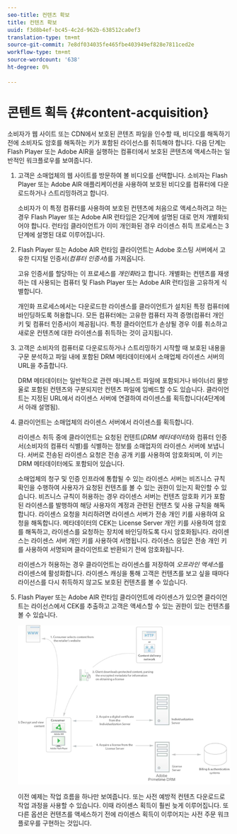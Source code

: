 ```yaml
---
seo-title: 컨텐츠 확보
title: 컨텐츠 확보
uuid: f3d8b4ef-bc45-4c2d-962b-638512ca0ef3
translation-type: tm+mt
source-git-commit: 7e8df034035fe465fbe403949ef828e7811ced2e
workflow-type: tm+mt
source-wordcount: '638'
ht-degree: 0%

---
```



# 콘텐트 획득 {#content-acquisition}

소비자가 웹 사이트 또는 CDN에서 보호된 콘텐츠 파일을 인수할 때, 비디오를 해독하기 전에 소비자도 암호를 해독하는 키가 포함된 라이선스를 취득해야 합니다. 다음 단계는 Flash Player 또는 Adobe AIR을 실행하는 컴퓨터에서 보호된 콘텐츠에 액세스하는 일반적인 워크플로우를 보여줍니다.

1. 고객은 소매업체의 웹 사이트를 방문하여 볼 비디오를 선택합니다. 소비자는 Flash Player 또는 Adobe AIR 애플리케이션을 사용하여 보호된 비디오를 컴퓨터에 다운로드하거나 스트리밍하려고 합니다.

   소비자가 이 특정 컴퓨터를 사용하여 보호된 컨텐츠에 처음으로 액세스하려고 하는 경우 Flash Player 또는 Adobe AIR 런타임은 2단계에 설명된 대로 먼저 개별화되어야 합니다. 런타임 클라이언트가 이미 개인화된 경우 라이센스 취득 프로세스는 3단계에 설명된 대로 이루어집니다.

1. Flash Player 또는 Adobe AIR 런타임 클라이언트는 Adobe 호스팅 서버에서 고유한 디지털 인증서(*컴퓨터 인증서*)를 가져옵니다.

   고유 인증서를 할당하는 이 프로세스를 *개인화*&#x200B;라고 합니다. 개별화는 컨텐츠를 재생하는 데 사용되는 컴퓨터 및 Flash Player 또는 Adobe AIR 런타임을 고유하게 식별합니다.

   개인화 프로세스에서는 다운로드한 라이센스를 클라이언트가 설치된 특정 컴퓨터에 바인딩하도록 허용합니다. 모든 컴퓨터에는 고유한 컴퓨터 자격 증명(컴퓨터 개인 키 및 컴퓨터 인증서)이 제공됩니다. 특정 클라이언트가 손상될 경우 이를 취소하고 새로운 컨텐츠에 대한 라이센스를 취득하는 것이 금지됩니다.

1. 고객은 소비자의 컴퓨터로 다운로드하거나 스트리밍하기 시작할 때 보호된 내용을 구문 분석하고 파일 내에 포함된 DRM 메타데이터에서 소매업체 라이센스 서버의 URL을 추출합니다.

   DRM 메타데이터는 일반적으로 관련 매니페스트 파일에 포함되거나 바이너리 물방울로 포함된 컨텐츠와 구분되지만 컨텐츠 파일에 임베드할 수도 있습니다. 클라이언트는 지정된 URL에서 라이센스 서버에 연결하여 라이센스를 획득합니다(4단계에서 아래 설명됨).
1. 클라이언트는 소매업체의 라이센스 서버에서 라이센스를 획득합니다.

   라이센스 취득 중에 클라이언트는 요청된 컨텐트(*DRM 메타데이터*)와 컴퓨터 인증서(소비자의 컴퓨터 식별)를 식별하는 정보를 소매업자의 라이센스 서버에 보냅니다. 서버로 전송된 라이센스 요청은 전송 공개 키를 사용하여 암호화되며, 이 키는 DRM 메타데이터에도 포함되어 있습니다.

   소매업체의 청구 및 인증 인프라에 통합될 수 있는 라이센스 서버는 비즈니스 규칙 확인을 수행하여 사용자가 요청된 컨텐츠를 볼 수 있는 권한이 있는지 확인할 수 있습니다. 비즈니스 규칙이 허용하는 경우 라이센스 서버는 컨텐츠 암호화 키가 포함된 라이센스를 발행하여 해당 사용자의 계정과 관련된 컨텐츠 및 사용 규칙을 해독합니다. 라이센스 요청을 처리하려면 라이센스 서버가 전송 개인 키를 사용하여 요청을 해독합니다. 메타데이터의 CEK는 License Server 개인 키를 사용하여 암호를 해독하고, 라이센스를 요청하는 장치에 바인딩하도록 다시 암호화됩니다. 라이센스는 라이센스 서버 개인 키를 사용하여 서명됩니다. 라이센스 응답은 전송 개인 키를 사용하여 서명되며 클라이언트로 반환되기 전에 암호화됩니다.

   라이센스가 허용하는 경우 클라이언트는 라이센스를 저장하여 *오프라인 액세스*&#x200B;를 라이센스에 활성화합니다. 라이센스 캐싱을 통해 고객은 컨텐츠를 보고 싶을 때마다 라이선스를 다시 취득하지 않고도 보호된 컨텐츠를 볼 수 있습니다.

1. Flash Player 또는 Adobe AIR 런타임 클라이언트에 라이센스가 있으면 클라이언트는 라이선스에서 CEK를 추출하고 고객은 액세스할 수 있는 권한이 있는 컨텐츠를 볼 수 있습니다.

   <!--<a id="fig_s43_gc2_44"></a>-->

   ![](assets/FMRMS_fig01_web.png)

   이전 예제는 작업 흐름을 하나만 보여줍니다. 또는 사전 예방적 컨텐츠 다운로드로 작업 과정을 사용할 수 있습니다. 이때 라이센스 획득이 훨씬 늦게 이루어집니다. 또 다른 옵션은 컨텐츠를 액세스하기 전에 라이센스 획득이 이루어지는 사전 주문 워크플로우를 구현하는 것입니다.

